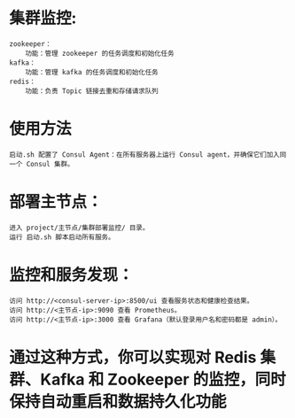 # 集群监控:
    zookeeper：
        功能：管理 zookeeper 的任务调度和初始化任务
    kafka：
        功能：管理 kafka 的任务调度和初始化任务
    redis：
        功能：负责 Topic 链接去重和存储请求队列


# 使用方法
    启动.sh 配置了 Consul Agent：在所有服务器上运行 Consul agent，并确保它们加入同一个 Consul 集群。
# 部署主节点：
    进入 project/主节点/集群部署监控/ 目录。
    运行 启动.sh 脚本启动所有服务。
# 监控和服务发现：
    访问 http://<consul-server-ip>:8500/ui 查看服务状态和健康检查结果。
    访问 http://<主节点-ip>:9090 查看 Prometheus。
    访问 http://<主节点-ip>:3000 查看 Grafana（默认登录用户名和密码都是 admin）。
# 通过这种方式，你可以实现对 Redis 集群、Kafka 和 Zookeeper 的监控，同时保持自动重启和数据持久化功能